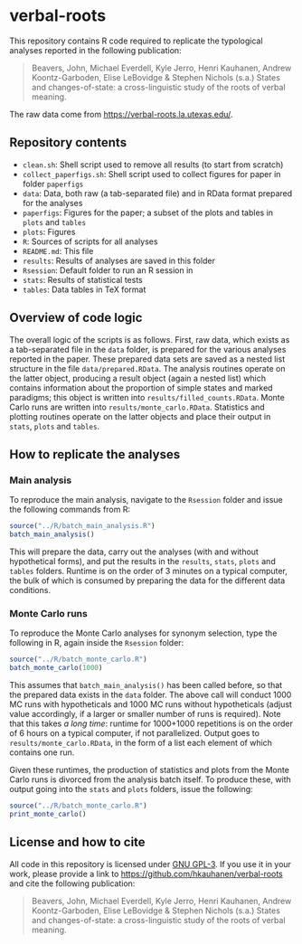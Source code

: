 # verbal-roots

This repository contains R code required to replicate the typological analyses reported in the following publication:

> Beavers, John, Michael Everdell, Kyle Jerro, Henri Kauhanen, Andrew Koontz-Garboden, Elise LeBovidge & Stephen Nichols (s.a.) States and changes-of-state: a cross-linguistic study of the roots of verbal meaning.

The raw data come from <https://verbal-roots.la.utexas.edu/>.


## Repository contents

* `clean.sh`: Shell script used to remove all results (to start from scratch)
* `collect_paperfigs.sh`: Shell script used to collect figures for paper in folder `paperfigs`
* `data`: Data, both raw (a tab-separated file) and in RData format prepared for the analyses
* `paperfigs`: Figures for the paper; a subset of the plots and tables in `plots` and `tables`
* `plots`: Figures
* `R`: Sources of scripts for all analyses
* `README.md`: This file
* `results`: Results of analyses are saved in this folder
* `Rsession`: Default folder to run an R session in
* `stats`: Results of statistical tests
* `tables`: Data tables in TeX format


## Overview of code logic

The overall logic of the scripts is as follows. First, raw data, which exists as a tab-separated file in the `data` folder, is prepared for the various analyses reported in the paper. These prepared data sets are saved as a nested list structure in the file `data/prepared.RData`. The analysis routines operate on the latter object, producing a result object (again a nested list) which contains information about the proportion of simple states and marked paradigms; this object is written into `results/filled_counts.RData`. Monte Carlo runs are written into `results/monte_carlo.RData`. Statistics and plotting routines operate on the latter objects and place their output in `stats`, `plots` and `tables`.


## How to replicate the analyses

### Main analysis

To reproduce the main analysis, navigate to the `Rsession` folder and issue the following commands from R:

``` r
source("../R/batch_main_analysis.R")
batch_main_analysis()
```

This will prepare the data, carry out the analyses (with and without hypothetical forms), and put the results in the `results`, `stats`, `plots` and `tables` folders. Runtime is on the order of 3 minutes on a typical computer, the bulk of which is consumed by preparing the data for the different data conditions.


### Monte Carlo runs

To reproduce the Monte Carlo analyses for synonym selection, type the following in R, again inside the `Rsession` folder:

``` r
source("../R/batch_monte_carlo.R")
batch_monte_carlo(1000)
```

This assumes that `batch_main_analysis()` has been called before, so that the prepared data exists in the `data` folder. The above call will conduct 1000 MC runs with hypotheticals and 1000 MC runs without hypotheticals (adjust value accordingly, if a larger or smaller number of runs is required). Note that this takes *a long time*: runtime for 1000+1000 repetitions is on the order of 6 hours on a typical computer, if not parallelized. Output goes to `results/monte_carlo.RData`, in the form of a list each element of which contains one run.

Given these runtimes, the production of statistics and plots from the Monte Carlo runs is divorced from the analysis batch itself. To produce these, with output going into the `stats` and `plots` folders, issue the following:

``` r
source("../R/batch_monte_carlo.R")
print_monte_carlo()
```


## License and how to cite

All code in this repository is licensed under [GNU GPL-3](LICENSE). If you use it in your work, please provide a link to <https://github.com/hkauhanen/verbal-roots> and cite the following publication:

> Beavers, John, Michael Everdell, Kyle Jerro, Henri Kauhanen, Andrew Koontz-Garboden, Elise LeBovidge & Stephen Nichols (s.a.) States and changes-of-state: a cross-linguistic study of the roots of verbal meaning.
